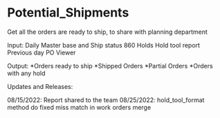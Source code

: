 # Potential_Shipments

Get all the orders are ready to ship, to share with planning department

Input:
  Daily Master base and Ship status
  860 Holds
  Hold tool report
  Previous day PO Viewer

Output:
*Orders ready to ship
*Shipped Orders
*Partial Orders
*Orders with any hold

Updates and Releases:

08/15/2022: Report shared to the team
08/25/2022: hold_tool_format method do fixed miss match in work orders merge
